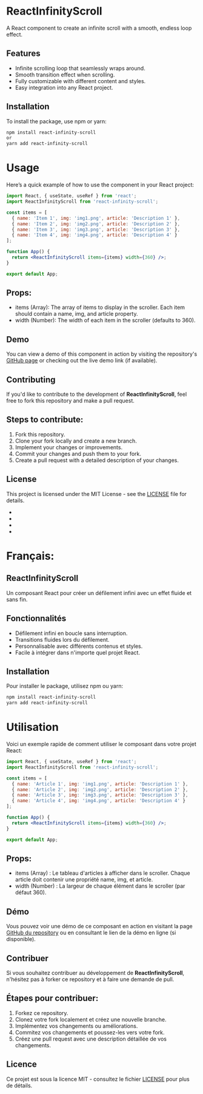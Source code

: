 # ReactInfinityScroll

A React component to create an infinite scroll with a smooth, endless loop effect.

## Features
- Infinite scrolling loop that seamlessly wraps around.
- Smooth transition effect when scrolling.
- Fully customizable with different content and styles.
- Easy integration into any React project.


## Installation

To install the package, use npm or yarn:

```bash
npm install react-infinity-scroll
or
yarn add react-infinity-scroll
```




# Usage

Here’s a quick example of how to use the component in your React project:

```jsx
import React, { useState, useRef } from 'react';
import ReactInfinityScroll from 'react-infinity-scroll';

const items = [
  { name: 'Item 1', img: 'img1.png', article: 'Description 1' },
  { name: 'Item 2', img: 'img2.png', article: 'Description 2' },
  { name: 'Item 3', img: 'img3.png', article: 'Description 3' },
  { name: 'Item 4', img: 'img4.png', article: 'Description 4' }
];

function App() {
  return <ReactInfinityScroll items={items} width={360} />;
}

export default App;
```


## Props:
- items (Array): The array of items to display in the scroller. Each item should contain a name, img, and article property.
- width (Number): The width of each item in the scroller (defaults to 360).


## Demo
You can view a demo of this component in action by visiting the repository's [GitHub page](https://github.com/dawisecoderspace/ReactInfinityScroll.git) or checking out the live demo link (if available).



## Contributing
If you'd like to contribute to the development of **ReactInfinityScroll**, feel free to fork this repository and make a pull request.


## Steps to contribute:
1. Fork this repository.
2. Clone your fork locally and create a new branch.
3. Implement your changes or improvements.
4. Commit your changes and push them to your fork.
5. Create a pull request with a detailed description of your changes.



## License
This project is licensed under the MIT License - see the [LICENSE](LICENSE) file for details.

- 
- 
- 
-  
  
# Français:

## ReactInfinityScroll
Un composant React pour créer un défilement infini avec un effet fluide et sans fin.


## Fonctionnalités
- Défilement infini en boucle sans interruption.
- Transitions fluides lors du défilement.
- Personnalisable avec différents contenus et styles.
- Facile à intégrer dans n'importe quel projet React.


## Installation
Pour installer le package, utilisez npm ou yarn:

```bash
npm install react-infinity-scroll
yarn add react-infinity-scroll
```




# Utilisation
Voici un exemple rapide de comment utiliser le composant dans votre projet React:

```jsx
import React, { useState, useRef } from 'react';
import ReactInfinityScroll from 'react-infinity-scroll';

const items = [
  { name: 'Article 1', img: 'img1.png', article: 'Description 1' },
  { name: 'Article 2', img: 'img2.png', article: 'Description 2' },
  { name: 'Article 3', img: 'img3.png', article: 'Description 3' },
  { name: 'Article 4', img: 'img4.png', article: 'Description 4' }
];

function App() {
  return <ReactInfinityScroll items={items} width={360} />;
}

export default App;
```


## Props:
- items (Array) : Le tableau d'articles à afficher dans le scroller. Chaque article doit contenir une propriété name, img, et article.
- width (Number) : La largeur de chaque élément dans le scroller (par défaut 360).


## Démo
Vous pouvez voir une démo de ce composant en action en visitant la page [GitHub du repository](https://github.com/dawisecoderspace/ReactInfinityScroll.git) ou en consultant le lien de la démo en ligne (si disponible).


## Contribuer
Si vous souhaitez contribuer au développement de **ReactInfinityScroll**, n'hésitez pas à forker ce repository et à faire une demande de pull.


## Étapes pour contribuer:
1. Forkez ce repository.
2. Clonez votre fork localement et créez une nouvelle branche.
3. Implémentez vos changements ou améliorations.
4. Commitez vos changements et poussez-les vers votre fork.
5. Créez une pull request avec une description détaillée de vos changements.



## Licence
Ce projet est sous la licence MIT - consultez le fichier [LICENSE](LICENSE) pour plus de détails.